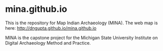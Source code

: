 # mina.github.io
This is the repository for Map Indian Archaeology (MINA). The web map is here: http://dngupta.github.io/mina.github.io

MINA is the capstone project for the Michigan State University Institute on Digital Archaeology Method and Practice.
